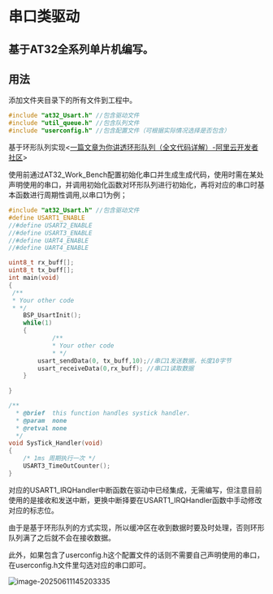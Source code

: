 # 串口类驱动
基于AT32全系列单片机编写。
---------------------

用法
-----

添加文件夹目录下的所有文件到工程中。
```c
#include "at32_Usart.h" //包含驱动文件
#include "util_queue.h" //包含队列文件
#include "userconfig.h" //包含配置文件（可根据实际情况选择是否包含）
```

基于环形队列实现<[一篇文章为你讲透环形队列（全文代码详解）-阿里云开发者社区](https://developer.aliyun.com/article/1099944)>

使用前通过AT32_Work_Bench配置初始化串口并生成生成代码，使用时需在某处声明使用的串口，并调用初始化函数对环形队列进行初始化，再将对应的串口时基本函数进行周期性调用,以串口1为例；

```c
#include "at32_Usart.h" //包含驱动文件
#define USART1_ENABLE
//#define USART2_ENABLE
//#define USART3_ENABLE
//#define UART4_ENABLE
//#define UART4_ENABLE

uint8_t rx_buff[];
uint8_t tx_buff[];
int main(void)
{
 /**
 * Your other code
 * */
    BSP_UsartInit();
    while(1)
    {
            /**
            * Your other code
            * */
        usart_sendData(0, tx_buff,10);//串口1发送数据，长度10字节
        usart_receiveData(0,rx_buff); //串口1读取数据
    }
    
}

/**
  * @brief  this function handles systick handler.
  * @param  none
  * @retval none
  */
void SysTick_Handler(void)
{
    /* 1ms 周期执行一次 */
    USART3_TimeOutCounter();
}


```

对应的USART1_IRQHandler中断函数在驱动中已经集成，无需编写，但注意目前使用的是接收和发送中断，更换中断择要在USART1_IRQHandler函数中手动修改对应的标志位。

由于是基于环形队列的方式实现，所以缓冲区在收到数据时要及时处理，否则环形队列满了之后就不会在接收数据。

此外，如果包含了userconfig.h这个配置文件的话则不需要自己声明使用的串口，在userconfig.h文件里勾选对应的串口即可。


![image-20250611145203335](https://github.com/user-attachments/assets/a91626b1-811b-4deb-a3b9-46fd6232c785)


